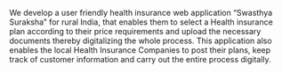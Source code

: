  We develop a user friendly health insurance web application “Swasthya Suraksha”  for rural India, that enables them to select a Health insurance plan according to their price requirements and upload the necessary documents thereby digitalizing the whole process. This application also enables the local Health Insurance Companies to post their plans, keep track of customer information and carry out the entire process digitally.​

